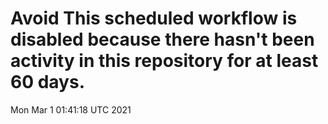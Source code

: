 # Avoid This scheduled workflow is disabled because there hasn't been activity in this repository for at least 60 days.
Mon Mar  1 01:41:18 UTC 2021
